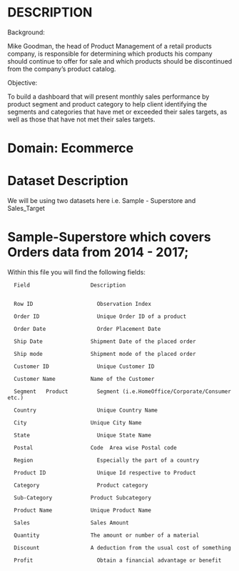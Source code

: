 # DESCRIPTION

Background:

Mike Goodman, the head of Product Management of a retail products company, is responsible for determining which products his company should continue to offer for sale and which products should be discontinued from the company’s product catalog. 

Objective:

To build a dashboard that will present monthly sales performance by product segment and product category to help client identifying the segments and categories that have met or exceeded their sales targets, as well as those that have not met their sales targets. 

# Domain: Ecommerce

# Dataset Description

We will be using two datasets here i.e. Sample - Superstore and Sales_Target

# Sample-Superstore which covers Orders data from 2014 - 2017;

Within this file you will find the following fields:

      Field                   Description


      Row ID	                Observation Index

      Order ID  	            Unique Order ID of a product

      Order Date	            Order Placement Date

      Ship Date               Shipment Date of the placed order

      Ship mode	              Shipment mode of the placed order
      
      Customer ID	            Unique Customer ID
      
      Customer Name	          Name of the Customer
      
      Segment	Product         Segment (i.e.HomeOffice/Corporate/Consumer etc.)

      Country	                Unique Country Name

      City	                  Unique City Name
      
      State      	            Unique State Name
     
      Postal                  Code	Area wise Postal code
     
      Region	                Especially the part of a country
      
      Product ID     	        Unique Id respective to Product
      
      Category           	    Product category
      
      Sub-Category	          Product Subcategory
      
      Product Name	          Unique Product Name
      
      Sales	                  Sales Amount
      
      Quantity	              The amount or number of a material
      
      Discount	              A deduction from the usual cost of something
      
      Profit	                Obtain a financial advantage or benefit

